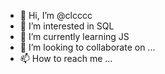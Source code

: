 - 👋 Hi, I’m @clcccc
- 👀 I’m interested in SQL
- 🌱 I’m currently learning JS
- 💞️ I’m looking to collaborate on ...
- 📫 How to reach me ...

<!---
clcccc/clcccc is a ✨ special ✨ repository because its `README.md` (this file) appears on your GitHub profile.
You can click the Preview link to take a look at your changes.
--->
